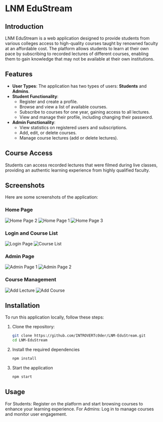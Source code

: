 # LNM EduStream

## Introduction
LNM EduStream is a web application designed to provide students from various colleges access to high-quality courses taught by renowned faculty at an affordable cost. The platform allows students to learn at their own pace by subscribing to recorded lectures of different courses, enabling them to gain knowledge that may not be available at their own institutions.

## Features
- **User Types**: The application has two types of users: **Students** and **Admins**.
- **Student Functionality**:
  - Register and create a profile.
  - Browse and view a list of available courses.
  - Subscribe to courses for one year, gaining access to all lectures.
  - View and manage their profile, including changing their password.
- **Admin Functionality**:
  - View statistics on registered users and subscriptions.
  - Add, edit, or delete courses.
  - Manage course lectures (add or delete lectures).

## Course Access
Students can access recorded lectures that were filmed during live classes, providing an authentic learning experience from highly qualified faculty.

## Screenshots
Here are some screenshots of the application:

### Home Page
![Home Page 2](https://github.com/INTROVERTc0der/LNM-EduStream/blob/main/client/src/Assets/Images/imagesforgit/HomePage.jpg)
![Home Page 1](https://github.com/INTROVERTc0der/LNM-EduStream/blob/main/client/src/Assets/Images/imagesforgit/Home%20page2.jpg)
![Home Page 3](https://github.com/INTROVERTc0der/LNM-EduStream/blob/main/client/src/Assets/Images/imagesforgit/HomePage3.jpg)

### Login and Course List
![Login Page](https://github.com/INTROVERTc0der/LNM-EduStream/blob/main/client/src/Assets/Images/imagesforgit/Login%20page.jpg)
![Course List](https://github.com/INTROVERTc0der/LNM-EduStream/blob/main/client/src/Assets/Images/imagesforgit/courseList.jpg)

### Admin Page
![Admin Page 1](https://github.com/INTROVERTc0der/LNM-EduStream/blob/main/client/src/Assets/Images/imagesforgit/AdminDasboard.jpg)
![Admin Page 2](https://github.com/INTROVERTc0der/LNM-EduStream/blob/main/client/src/Assets/Images/imagesforgit/AdminDasboard2.jpg)

### Course Management
![Add Lecture](https://github.com/INTROVERTc0der/LNM-EduStream/blob/main/client/src/Assets/Images/imagesforgit/Addlectures.jpg)
![Add Course](https://github.com/INTROVERTc0der/LNM-EduStream/blob/main/client/src/Assets/Images/imagesforgit/createCourse.jpg)

## Installation
To run this application locally, follow these steps:

1. Clone the repository:
   ```bash
   git clone https://github.com/INTROVERTc0der/LNM-EduStream.git
   cd LNM-EduStream

2. Install the required dependencies
   ```bash
   npm install

3. Start the application
   ```bash
   npm start

## Usage
For Students: Register on the platform and start browsing courses to enhance your learning experience.
For Admins: Log in to manage courses and monitor user engagement.
